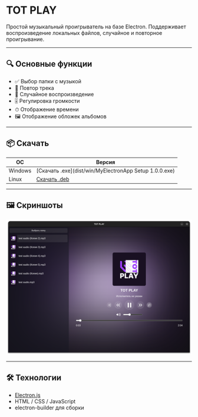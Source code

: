 # TOT PLAY

Простой музыкальный проигрыватель на базе Electron. Поддерживает воспроизведение локальных файлов, случайное и повторное проигрывание.

---

## 🔍 Основные функции

- ✅ Выбор папки с музыкой
- 🔁 Повтор трека
- 🎲 Случайное воспроизведение
- 🎚 Регулировка громкости
- ⏱ Отображение времени
- 🖼 Отображение обложек альбомов

---

## 📦 Скачать

| ОС       | Версия                              |
|----------|-------------------------------------|
| Windows  | [Скачать .exe](dist/win/MyElectronApp Setup 1.0.0.exe) |
| Linux    | [Скачать .deb](dist/linux/myelectronapp_1.0.0_amd64.deb) |

---

## 🖼 Скриншоты

![Скриншот 1](screenshots/screen.png)

---

## 🛠 Технологии

- [Electron.js](https://www.electronjs.org/ )
- HTML / CSS / JavaScript
- electron-builder для сборки

